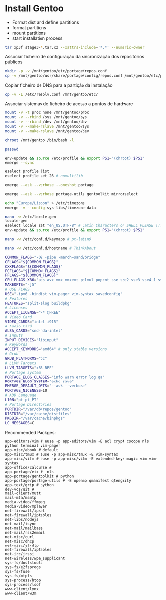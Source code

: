 # Install Gentoo 

- Format dist and define partitions
- format partitions 
- mount partitions 
- start installation process 


```bash
tar xpJf stage3-*.tar.xz --xattrs-include='*.*' --numeric-owner
```

Associar ficheiro de configuração da sincronização dos repositórios públicos

```bash
mkdir -p -v /mnt/gentoo/etc/portage/repos.conf
cp -v /mnt/gentoo/usr/share/portage/config/repos.conf /mnt/gentoo/etc/portage/repos.conf/gentoo.conf
```

Copiar ficheiro de DNS para a partição da instalação

```bash
cp -v -L /etc/resolv.conf /mnt/gentoo/etc/
```

Associar sistemas de ficheiro de acesso a pontos de hardware

```bash
mount -v -t proc none /mnt/gentoo/proc
mount -v --rbind /sys /mnt/gentoo/sys
mount -v --rbind /dev /mnt/gentoo/dev
mount -v --make-rslave /mnt/gentoo/sys
mount -v --make-rslave /mnt/gentoo/dev
```

```bash
chroot /mnt/gentoo /bin/bash -l
```

```bash
passwd
```

```bash
env-update && source /etc/profile && export PS1="(chroot) $PS1"
emerge --sync
```

```bash
eselect profile list
eselect profile set 26 # nomultilib
```

```bash
emerge --ask --verbose --oneshot portage
```

```bash
emerge --ask --verbose portage-utils gentoolkit mirrorselect
```

```bash
echo "Europe/Lisbon" > /etc/timezone
emerge -v --config sys-libs/timezone-data
```

```bash
nano -w /etc/locale.gen
locale-gen
eselect locale set "en_US.UTF-8" # Latin Characters on SHELL PLEASE !!!
env-update && source /etc/profile && export PS1="(chroot) $PS1"
```

```bash
nano -w /etc/conf.d/keymaps # pt-latin9
```

```bash
nano -w /etc/conf.d/hostname # ThinkAbout
```

```bash
COMMON_FLAGS="-O2 -pipe -march=sandybridge"
CFLAGS="${COMMON_FLAGS}"
CXXFLAGS="${COMMON_FLAGS}"
FCFLAGS="${COMMON_FLAGS}"
FFLAGS="${COMMON_FLAGS}"
CPU_FLAGS_X86="aes avx mmx mmxext pclmul popcnt sse sse2 sse3 sse4_1 sse4_2 ssse3"
MAKEOPTS="-j5"
# USE FLAGS
USE="-ipv6 -bindist vim-pager vim-syntax savedconfig"
# Features
FEATURES="split-elog buildpkg"
# Licenses
ACCEPT_LICENSE="-* @FREE"
# Video Card
VIDEO_CARDS="intel i915"
# Audio Card
ALSA_CARDS="snd-hda-intel"
# Inputs
INPUT_DEVICES="libinput"
# Keywords
ACCEPT_KEYWORDS="amd64" # only stable versions
# Grub
GRUB_PLATFORMS="pc"
# LLVM Targets
LLVM_TARGETS="x86 BPF"
# Portage system
PORTAGE_ELOG_CLASSES="info warn error log qa"
PORTAGE_ELOG_SYSTEM="echo save"
EMERGE_DEFAULT_OPTS="--ask --verbose"
PORTAGE_NICENESS=10
# ADD Language
L10N="pt pt_PT"
# Portage Directories
PORTDIR="/var/db/repos/gentoo"
DISTDIR="/var/cache/distfiles"
PKGDIR="/var/cache/binpkgs"
LC_MESSAGES=C
```

Recommended Packges:

```
app-editors/vim # euse -p app-editors/vim -E acl crypt cscope nls python terminal vim-pager
app-misc/abook # default
app-misc/tmux # euse -p app-misc/tmux -E vim-syntax
app-misc/vifm # euse -p app-misc/vifm -E extended-keys magic vim vim-syntax
app-office/calcurse #
app-portage/eix #  nls
app-portage/gentoolkit # python
app-portage/portage-utils # -E openmp qmanifest qtengrity
app-text/grip # python
dev-vcs/git #
mail-client/mutt
mail-mta/msmtp
media-video/ffmpeg
media-video/mplayer
net-firewall/ipset
net-firewall/iptables
net-libs/nodejs
net-mail/isync
net-mail/mailbase
net-mail/rss2email
net-misc/curl
net-misc/dhcp
net-misc/yt-dlp
net-firewall/iptables
net-irc/irssi
net-wireless/wpa_supplicant
sys-fs/dosfstools
sys-fs/e2fsprogs
sys-fs/fuse
sys-fs/mtpfs
sys-process/htop
sys-process/lsof
www-client/lynx
www-client/w3m
```
